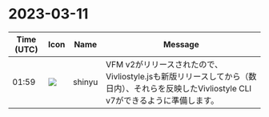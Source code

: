 # 2023-03-11

|Time (UTC)|Icon|Name|Message|
|---|---|---|---|
|01:59|![](https://avatars.slack-edge.com/2018-04-27/354445776386_e258f5ed5ba887b08668_72.jpg)|shinyu|VFM v2がリリースされたので、Vivliostyle.jsも新版リリースしてから（数日内）、それらを反映したVivliostyle CLI v7ができるように準備します。|
